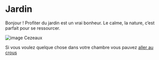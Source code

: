 # Jardin 



Bonjour ! Profiter du jardin est un vrai bonheur. Le calme, la nature, c’est parfait pour se ressourcer.

![image Cezeaux](./Img-jardin)

Si vous voulez quelque chose dans votre chambre vous pauvez [aller au crous](crous.md)

